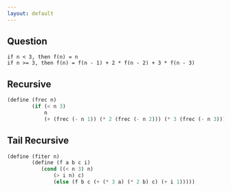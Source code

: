 ```yaml
---
layout: default
---
```


## Question
```plaintext
if n < 3, then f(n) = n
if n >= 3, then f(n) = f(n - 1) + 2 * f(n - 2) + 3 * f(n - 3)
```

## Recursive
```scheme
(define (frec n)
        (if (< n 3)
            n
            (+ (frec (- n 1)) (* 2 (frec (- n 2))) (* 3 (frec (- n 3))))))
```

## Tail Recursive
```scheme
(define (fiter n)
        (define (f a b c i)
           (cond ((< n 3) n)
               (> i n) c)
               (else (f b c (+ (* 3 a) (* 2 b) c) (+ i 1)))))
```
